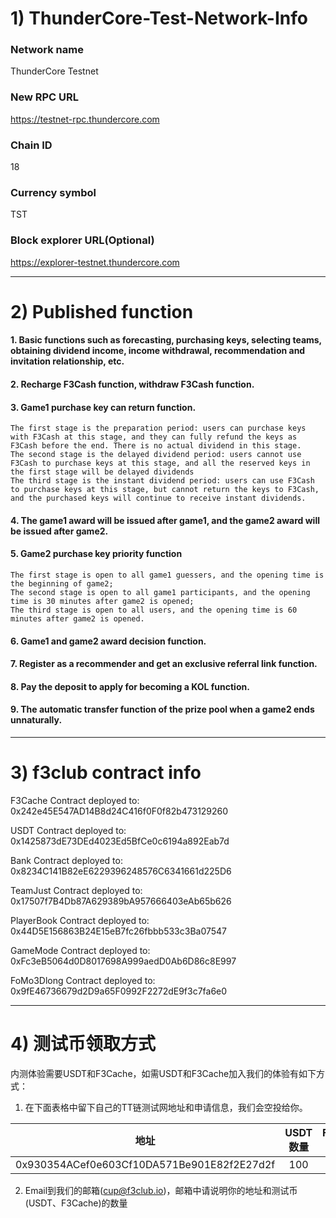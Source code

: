 # 1) ThunderCore-Test-Network-Info

### Network name
ThunderCore Testnet
### New RPC URL
https://testnet-rpc.thundercore.com
### Chain ID
18
### Currency symbol
TST
### Block explorer URL(Optional)
https://explorer-testnet.thundercore.com

***

# 2) Published function

#### 1. Basic functions such as forecasting, purchasing keys, selecting teams, obtaining dividend income, income withdrawal, recommendation and invitation relationship, etc.
#### 2. Recharge F3Cash function, withdraw F3Cash function.
#### 3. Game1 purchase key can return function.
    The first stage is the preparation period: users can purchase keys with F3Cash at this stage, and they can fully refund the keys as F3Cash before the end. There is no actual dividend in this stage.
    The second stage is the delayed dividend period: users cannot use F3Cash to purchase keys at this stage, and all the reserved keys in the first stage will be delayed dividends
    The third stage is the instant dividend period: users can use F3Cash to purchase keys at this stage, but cannot return the keys to F3Cash, and the purchased keys will continue to receive instant dividends.
#### 4. The game1 award will be issued after game1, and the game2 award will be issued after game2.
#### 5. Game2 purchase key priority function
    The first stage is open to all game1 guessers, and the opening time is the beginning of game2;
    The second stage is open to all game1 participants, and the opening time is 30 minutes after game2 is opened;
    The third stage is open to all users, and the opening time is 60 minutes after game2 is opened.
#### 6. Game1 and game2 award decision function.
#### 7. Register as a recommender and get an exclusive referral link function.
#### 8. Pay the deposit to apply for becoming a KOL function.
#### 9. The automatic transfer function of the prize pool when a game2 ends unnaturally.

***

# 3) f3club contract info

F3Cache Contract deployed to: 0x242e45E547AD14B8d24C416f0F0f82b473129260

USDT Contract deployed to: 0x1425873dE73DEd4023Ed5BfCe0c6194a892Eab7d

Bank Contract deployed to: 0x8234C141B82eE6229396248576C6341661d225D6

TeamJust Contract deployed to: 0x17507f7B4Db87A629389bA957666403eAb65b626

PlayerBook Contract deployed to: 0x44D5E156863B24E15eB7fc26fbbb533c3Ba07547

GameMode Contract deployed to: 0xFc3eB5064d0D8017698A999aedD0Ab6D86c8E997

FoMo3Dlong Contract deployed to: 0x9fE46736679d2D9a65F0992F2272dE9f3c7fa6e0

***

# 4) 测试币领取方式

内测体验需要USDT和F3Cache，如需USDT和F3Cache加入我们的体验有如下方式：

1. 在下面表格中留下自己的TT链测试网地址和申请信息，我们会空投给你。

 地址      | USDT数量     | F3Cache数量     
 -------- | :-----------:  | :-----------: 
 0x930354ACef0e603Cf10DA571Be901E82f2E27d2f     | 100     | 100     

2. Email到我们的邮箱(cup@f3club.io)，邮箱中请说明你的地址和测试币(USDT、F3Cache)的数量


